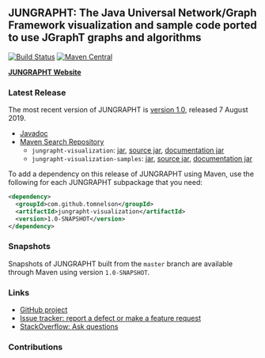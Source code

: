 ## JUNGRAPHT: The Java Universal Network/Graph Framework visualization and sample code ported to use JGraphT graphs and algorithms

[![Build Status](https://travis-ci.org/tomnelson/jungrapht-visualization.svg?branch=master)](https://travis-ci.org/tomnelson/jungrapht-visualization)
[![Maven Central](https://maven-badges.herokuapp.com/maven-central/com.github.tomnelson/jungrapht-visualization/badge.svg)](https://maven-badges.herokuapp.com/maven-central/com.github.tomnelson/jungrapht-visualization)


[**JUNGRAPHT Website**](http://tomnelson.github.io/jungrapht-visualization/)

### Latest Release

The most recent version of JUNGRAPHT is [version 1.0](https://github.com/tomnelson/jungrapht-visualization/releases/tag/jungrapht-visualization-1.0), released 7 August 2019.
*   [Javadoc](http://tomnelson.github.io/jungrapht-visualization/javadoc/index.html)
*   [Maven Search Repository](http://search.maven.org/#search%7Cga%7C1%7Cg%3A%22com.github.tomnelson%22%20AND%20v%3A%221.0-SNAPSHOT%22%20AND%20(a%3A%22jungrapht-visualization%22%20OR%20a%3A%22jungraph-visualization-samples%22))
    *   `jungrapht-visualization`: [jar](http://search.maven.org/remotecontent?filepath=com/github/tomnelson/jungrapht-visualization/1.0-SNAPSHOT/jungrapht-visualization-1.0-SNAPSHOT.jar), [source jar](http://search.maven.org/remotecontent?filepath=com/github/tomnelson/jungrapht-visualization/1.0-SNAPSHOT/jungrapht-visualization-1.0-SNAPSHOT-sources.jar), [documentation jar](http://search.maven.org/remotecontent?filepath=com/github/tomnelson/jungrapht-visualization/1.0-SNAPSHOT/jungrapht-visualization-1.0-SNAPSHOT-javadoc.jar)
    *   `jungrapht-visualization-samples`: [jar](http://search.maven.org/remotecontent?filepath=com/github/tomnelson/jungrapht-visualization-samples-1.0-SNAPSHOT.jar), [source jar](http://search.maven.org/remotecontent?filepath=com/github/tomnelson/jungrapht-visualization-samples-1.0-SNAPSHOT-sources.jar), [documentation jar](http://search.maven.org/remotecontent?filepath=com/github/tomnelson/jungrapht-visualization-samples-1.0-SNAPSHOT-javadoc.jar)

To add a dependency on this release of JUNGRAPHT using Maven, use the following for each JUNGRAPHT subpackage that you need:

```xml
<dependency>
  <groupId>com.github.tomnelson</groupId>
  <artifactId>jungrapht-visualization</artifactId>
  <version>1.0-SNAPSHOT</version>
</dependency>
```

### Snapshots

Snapshots of JUNGRAPHT built from the `master` branch are available through Maven using version `1.0-SNAPSHOT`.

### Links

* [GitHub project](https://github.com/tomnelson/jungrapht)
* [Issue tracker: report a defect or make a feature request](https://github.com/tomnelson/jungrapht-visualization/issues/new)
* [StackOverflow: Ask questions](https://stackoverflow.com/questions/ask?tags=jungrapht+java)

### Contributions

